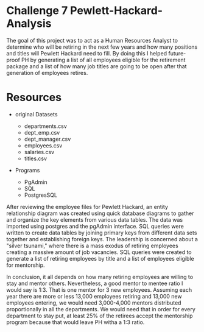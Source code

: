 # Challenge 7 Pewlett-Hackard-Analysis

The goal of this project was to act as a Human Resources Analyst to determine who will be retiring in the next few years and how many positions and titles will Pewlett Hackard need to fill. By doing this I helped future-proof PH by generating a list of all employees eligible for the retirement package and a list of how many job titles are going to be open after that generation of employees retires.

 # Resources
* original Datasets
  * departments.csv
  * dept_emp.csv
  * dept_manager.csv
  * employees.csv
  * salaries.csv
  * titles.csv
 
 * Programs
   * PgAdmin
   * SQL
   * PostgresSQL
 
After reviewing the employee files for Pewlett Hackard, an entity relationship diagram was created using quick database diagrams to gather and organize the key elements from various data tables. The data was imported using postgres and the pgAdmin interface. SQL queries were written to create data tables by joining primary keys from different data sets together and establishing foreign keys. The leadership is concerned about a "silver tsunami," where there is a mass exodus of retiring employees creating a massive amount of job vacancies. SQL queries were created to generate a list of retiring employees by title and a list of employees eligible for mentorship.


In conclusion, it all depends on how many retiring employees are willing to stay and mentor others. Nevertheless, a good mentor to mentee ratio I would say is 1:3. That is one mentor for 3 new employees. Assuming each year there are more or less 13,000 employees retiring and 13,000 new employees entering, we would need 3,000-4,000 mentors distributed proportionally in all the departments. We would need that in order for every department to stay put, at least 25% of the retirees accept the mentorship program because that would leave PH witha a 1:3 ratio.
